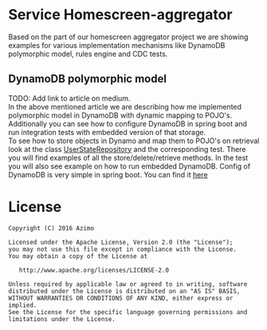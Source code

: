 # Service Homescreen-aggregator
Based on the part of our homescreen aggregator project we are showing examples for various implementation mechanisms like DynamoDB polymorphic model, rules engine and CDC tests.

## DynamoDB polymorphic model
TODO: Add link to article on medium.  
In the above mentioned article we are describing how me implemented polymorphic model in DynamoDB with dynamic mapping to POJO's.  
Additionally you can see how to configure DynamoDB in spring boot and run integration tests with embedded version of that storage.   
To see how to store objects in Dynamo and map them to POJO's on retrieval look at the class [UserStateRepository](src/main/java/com/azimo/quokka/aggregator/dynamodb/UserStateRepository.java) and the corresponding test.
There you will find examples of all the store/delete/retrieve methods. In the test you will also see example on how to run embedded DynamoDB.
Config of DynamoDB is very simple in spring boot. You can find it [here](src/main/java/com/azimo/quokka/aggregator/config/aws/DynamoDBConfig.java)

# License

    Copyright (C) 2016 Azimo

    Licensed under the Apache License, Version 2.0 (the "License");
    you may not use this file except in compliance with the License.
    You may obtain a copy of the License at

       http://www.apache.org/licenses/LICENSE-2.0

    Unless required by applicable law or agreed to in writing, software
    distributed under the License is distributed on an "AS IS" BASIS,
    WITHOUT WARRANTIES OR CONDITIONS OF ANY KIND, either express or implied.
    See the License for the specific language governing permissions and
    limitations under the License.         
